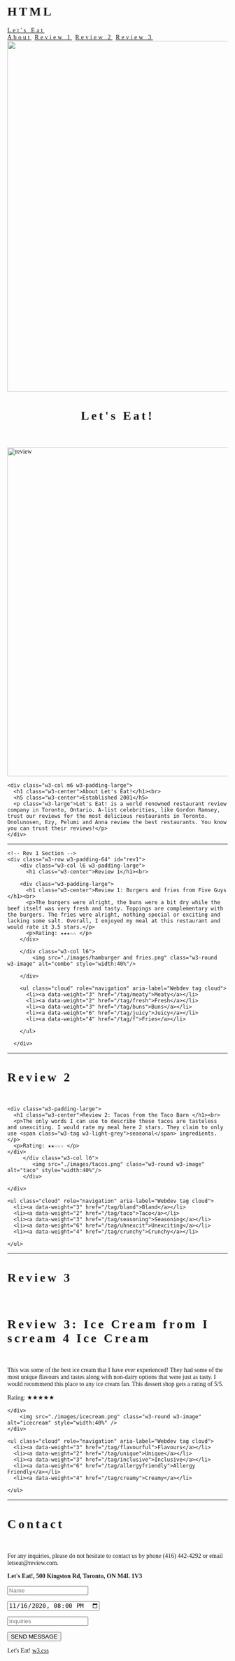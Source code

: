 # HTML
<!DOCTYPE html>
<html>
<head>
    <link href="./style.css" type="text/css" rel="stylesheet">
<title>W3.CSS Template</title>
<meta charset="UTF-8">
<meta name="viewport" content="width=device-width, initial-scale=1">
<link rel="stylesheet" href="https://www.w3schools.com/w3css/4/w3.css">
<style>
body {font-family: "Times New Roman", Georgia, Serif;}
h1, h2, h3, h4, h5, h6 {
  font-family: "Playfair Display";
  letter-spacing: 5px;
}
</style>
<body>

<!-- Navbar (sit on top) -->
<div class="w3-top">
  <div class="w3-bar w3-white w3-padding w3-card" style="letter-spacing:4px;">
    <a href="#home" class="w3-bar-item w3-button">Let's Eat</a>
    <!-- Right-sided navbar links. Hide them on small screens -->
    <div class="w3-right w3-hide-small">
      <a href="#about" class="w3-bar-item w3-button">About</a>
      <a href="#rev1" class="w3-bar-item w3-button">Review 1</a>
      <a href="#rev2" class="w3-bar-item w3-button">Review 2</a>
      <a href="#rev3" class="w3-bar-item w3-button">Review 3</a>
    </div>
  </div>
</div>

<!-- Header -->
<header class="w3-display-container w3-content w3-wide" style="max-width:1600px;min-width:500px" id="home">
  <img class="w3-image" src="/w3images/hamburger.jpg" alt="Hamburger Catering" width="1600" height="800">
  <div class="w3-display-bottomleft w3-padding-large w3-opacity">
    <h1 class="w3-xxlarge">Let's Eat!</h1>
  </div>
</header>

<!-- Page content -->
<div class="w3-content" style="max-width:1100px">

  <!-- About Section -->
  <div class="w3-row w3-padding-64" id="about">
    <div class="w3-col m6 w3-padding-large w3-hide-small">
     <img src="./images/marginalia-680.png" class="w3-round w3-image w3-opacity-min" alt="review" width="600" height="750">
    </div>

    <div class="w3-col m6 w3-padding-large">
      <h1 class="w3-center">About Let's Eat!</h1><br>
      <h5 class="w3-center">Established 2001</h5>
      <p class="w3-large">Let's Eat! is a world renowned restaurant review company in Toronto, Ontario. A-list celebrities, like Gordon Ramsey, trust our reviews for the most delicious restaurants in Toronto. Onolunosen, Ezy, Pelumi and Anna review the best restaurants. You know you can trust their reviews!</p>
    </div>
  </div>
  
  <hr>

    <!-- Rev 1 Section -->
    <div class="w3-row w3-padding-64" id="rev1">
        <div class="w3-col l6 w3-padding-large">
          <h1 class="w3-center">Review 1</h1><br>
    
        <div class="w3-padding-large">
          <h1 class="w3-center">Review 1: Burgers and fries from Five Guys </h1><br>
          <p>The burgers were alright, the buns were a bit dry while the beef itself was very fresh and tasty. Toppings are complementary with the burgers. The fries were alright, nothing special or exciting and lacking some salt. Overall, I enjoyed my meal at this restaurant and would rate it 3.5 stars.</p>
          <p>Rating: ★★★☆☆ </p>
        </div>
        
        </div class="w3-col l6">
            <img src="./images/hamburger and fries.png" class="w3-round w3-image" alt="combo" style="width:40%"/>
        
        </div>
        
        <ul class="cloud" role="navigation" aria-label="Webdev tag cloud">
          <li><a data-weight="3" href="/tag/meaty">Meaty</a></li>
          <li><a data-weight="2" href="/tag/fresh">Fresh</a></li>
          <li><a data-weight="3" href="/tag/buns">Buns</a></li>
          <li><a data-weight="6" href="/tag/juicy">Juicy</a></li>
          <li><a data-weight="4" href="/tag/f">Fries</a></li>
          
        </ul>
        
      </div>

  <hr>
   <!-- Rev 2 Section -->
   <div class="w3-row w3-padding-64" id="rev2">
    <div class="w3-col l6 w3-padding-large">
      <h1 class="w3-center">Review 2</h1><br>

    <div class="w3-padding-large">
      <h1 class="w3-center">Review 2: Tacos from the Taco Barn </h1><br>
      <p>The only words I can use to describe these tacos are tasteless and unexciting. I would rate my meal here 2 stars. They claim to only use <span class="w3-tag w3-light-grey">seasonal</span> ingredients.</p>
      <p>Rating: ★★☆☆☆ </p>
    </div>
         </div class="w3-col l6">
            <img src="./images/tacos.png" class="w3-round w3-image" alt="taco" style="width:40%"/>  
         </div>
      
    </div>
    
    <ul class="cloud" role="navigation" aria-label="Webdev tag cloud">
      <li><a data-weight="3" href="/tag/bland">Bland</a></li>
      <li><a data-weight="2" href="/tag/taco">Taco</a></li>
      <li><a data-weight="3" href="/tag/seasoning">Seasoning</a></li>
      <li><a data-weight="6" href="/tag/uhnexcit">Unexciting</a></li>
      <li><a data-weight="4" href="/tag/crunchy">Crunchy</a></li>
      
    </ul>
    
    
    
  </div>

<hr>

 <!-- Rev 3 Section -->
 <div class="w3-row w3-padding-64" id="rev3">
  <div class="w3-col l6 w3-padding-large">
    <h1 class="w3-center">Review 3</h1><br>

  <div class="w3-padding-large">
    <h1 class="w3-center">Review 3: Ice Cream from I scream 4 Ice Cream </h1><br>
    <p>This was some of the best ice cream that I have ever experienced! They had some of the most unique flavours and tastes along with non-dairy options that were just as tasty. I would recommend this place to any ice cream fan. This dessert shop gets a rating of 5/5. </p>
    <p>Rating: ★★★★★ </p>
  </div>
  
    </div>
        <img src="./images/icecream.png" class="w3-round w3-image" alt="icecream" style="width:40%" />
    </div>

    <ul class="cloud" role="navigation" aria-label="Webdev tag cloud">
      <li><a data-weight="3" href="/tag/flavourful">Flavours</a></li>
      <li><a data-weight="2" href="/tag/unique">Unique</a></li>
      <li><a data-weight="3" href="/tag/inclusive">Inclusive</a></li>
      <li><a data-weight="6" href="/tag/allergyfriendly">Allergy Friendly</a></li>
      <li><a data-weight="4" href="/tag/creamy">Creamy</a></li>
      
    </ul>
    

<hr>

  <!-- Contact Section -->
  <div class="w3-container w3-padding-64" id="contact">
    <h1>Contact</h1><br>
    <p>For any inquiries, please do not hesitate to contact us by phone (416) 442-4292 or email letseat@review.com.</p>
    <p class="w3-text-blue-grey w3-large"><b>Let's Eat!, 500 Kingston Rd, Toronto, ON M4L 1V3</b></p>
    <form action="/action_page.php" target="_blank">
      <p><input class="w3-input w3-padding-16" type="text" placeholder="Name" required name="Name"></p>
      <p><input class="w3-input w3-padding-16" type="datetime-local" placeholder="Date and time" required name="date" value="2020-11-16T20:00"></p>
      <p><input class="w3-input w3-padding-16" type="text" placeholder="Inquiries" required name="Message"></p>
      <p><button class="w3-button w3-light-grey w3-section" type="submit">SEND MESSAGE</button></p>
    </form>
  </div>
  
  
<!-- End page content -->
</div>

<!-- Footer -->
<footer class="w3-center w3-light-grey w3-padding-32">
  <p>Let's Eat! <a href="https://www.w3schools.com/w3css/default.asp" title="W3.CSS" target="_blank" class="w3-hover-text-green">w3.css</a></p>
</footer>

</body>
</html>

